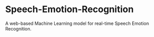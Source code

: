 # Speech-Emotion-Recognition
A web-based Machine Learning model for real-time Speech Emotion Recognition.
